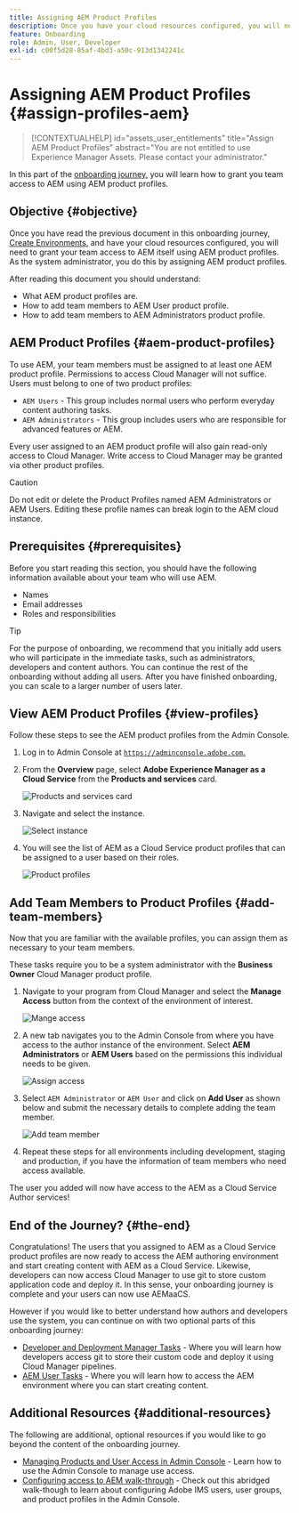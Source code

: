 ```yaml
---
title: Assigning AEM Product Profiles
description: Once you have your cloud resources configured, you will need to grant your team access to AEM itself using AEM product profiles.
feature: Onboarding
role: Admin, User, Developer
exl-id: c00f5d28-85af-4bd3-a50c-913d1342241c
---
```

# Assigning AEM Product Profiles {#assign-profiles-aem}

>[!CONTEXTUALHELP]
>id="assets_user_entitlements"
>title="Assign AEM Product Profiles"
>abstract="You are not entitled to use Experience Manager Assets. Please contact your administrator."

In this part of the [onboarding journey,](overview.md) you will learn how to grant you team access to AEM using AEM product profiles.

## Objective {#objective}

Once you have read the previous document in this onboarding journey, [Create Environments,](create-environments.md) and have your cloud resources configured, you will need to grant your team access to AEM itself using AEM product profiles. As the system administrator, you do this by assigning AEM product profiles.

After reading this document you should understand:

* What AEM product profiles are. 
* How to add team members to AEM User product profile.
* How to add team members to AEM Administrators product profile.

## AEM Product Profiles {#aem-product-profiles}

To use AEM, your team members must be assigned to at least one AEM product profile. Permissions to access Cloud Manager will not suffice. Users must belong to one of two product profiles:

* `AEM Users` - This group includes normal users who perform everyday content authoring tasks.
* `AEM Administrators` - This group includes users who are responsible for advanced features or AEM.

Every user assigned to an AEM product profile will also gain read-only access to Cloud Manager. Write access to Cloud Manager may be granted via other product profiles.

>[!CAUTION]
>
>Do not edit or delete the Product Profiles named AEM Administrators or AEM Users. Editing these profile names can break login to the AEM cloud instance.

## Prerequisites {#prerequisites}

Before you start reading this section, you should have the following information available about your team who will use AEM.

* Names
* Email addresses
* Roles and responsibilities

>[!TIP]
>
>For the purpose of onboarding, we recommend that you initially add users who will participate in the immediate tasks, such as administrators, developers and content authors. You can continue the rest of the onboarding without adding all users. After you have finished onboarding, you can scale to a larger number of users later.

## View AEM Product Profiles {#view-profiles}

Follow these steps to see the AEM product profiles from the Admin Console.

1. Log in to Admin Console at [`https://adminconsole.adobe.com`.](https://adminconsole.adobe.com)

1. From the **Overview** page, select **Adobe Experience Manager as a Cloud Service** from the **Products and services** card.

   ![Products and services card](/help/journey-onboarding/assets/assign-team1.png)   

1. Navigate and select the instance.

   ![Select instance](/help/journey-onboarding/assets/cloud-profiles-1.png)

1. You will see the list of AEM as a Cloud Service product profiles that can be assigned to a user based on their roles.

   ![Product profiles](/help/journey-onboarding/assets/cloud-profiles-2.png)

## Add Team Members to Product Profiles {#add-team-members}

Now that you are familiar with the available profiles, you can assign them as necessary to your team members.

These tasks require you to be a system administrator with the **Business Owner** Cloud Manager product profile.

1. Navigate to your program from Cloud Manager and select the **Manage Access** button from the context of the environment of interest.

   ![Mange access](/help/journey-onboarding/assets/add-team1.png)

1. A new tab navigates you to the Admin Console from where you have access to the author instance of the environment. Select **AEM Administrators** or **AEM Users** based on the permissions this individual needs to be given.

   ![Assign access](/help/journey-onboarding/assets/add-team2.png)

1. Select `AEM Administrator` or `AEM User` and click on **Add User** as shown below and submit the necessary details to complete adding the team member.

   ![Add team member](/help/journey-onboarding/assets/add-team3.png)

1. Repeat these steps for all environments including development, staging and production, if you have the information of team members who need access available.

The user you added will now have access to the AEM as a Cloud Service Author services!

## End of the Journey? {#the-end}

Congratulations! The users that you assigned to AEM as a Cloud Service product profiles are now ready to access the AEM authoring environment and start creating content with AEM as a Cloud Service. Likewise, developers can now access Cloud Manager to use git to store custom application code and deploy it. In this sense, your onboarding journey is complete and your users can now use AEMaaCS.

However if you would like to better understand how authors and developers use the system, you can continue on with two optional parts of this onboarding journey:

* [Developer and Deployment Manager Tasks](developers.md) - Where you will learn how developers access git to store their custom code and deploy it using Cloud Manager pipelines.
* [AEM User Tasks](aem-users.md) - Where you will learn how to access the AEM environment where you can start creating content.

## Additional Resources {#additional-resources}

The following are additional, optional resources if you would like to go beyond the content of the onboarding journey.

* [Managing Products and User Access in Admin Console](/help/security/ims-support.md#managing-products-and-user-access-in-admin-console) - Learn how to use the Admin Console to manage use access.
* [Configuring access to AEM walk-through](https://experienceleague.adobe.com/docs/experience-manager-learn/cloud-service/accessing/walk-through.html?lang=en) - Check out this abridged walk-though to learn about configuring Adobe IMS users, user groups, and product profiles in the Admin Console.

